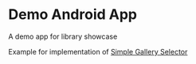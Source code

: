 # Demo Android App
A demo app for library showcase

Example for implementation of [Simple Gallery Selector](https://github.com/sidhantpanda/simple-gallery-selector)
